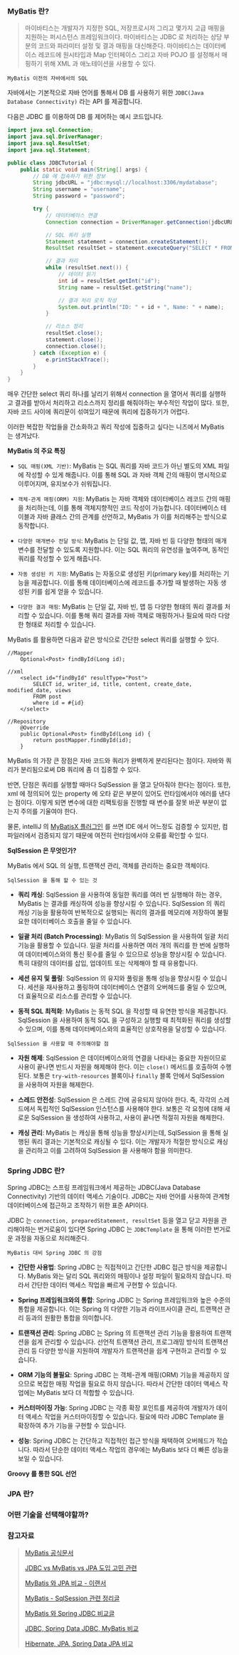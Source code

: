 ### MyBatis 란?

>마이바티스는 개발자가 지정한 SQL, 저장프로시저 그리고 몇가지 고급 매핑을 지원하는 퍼시스턴스 프레임워크이다. 마이바티스는 JDBC 로 처리하는 상당 부분의 코드와 파라미터 설정 및 결과 매핑을 대신해준다. 마이바티스는 데이터베이스 레코드에 원시타입과 Map 인터페이스 그리고 자바 POJO 를 설정해서 매핑하기 위해 XML 과 애노테이션을 사용할 수 있다.

`MyBatis 이전의 자바에서의 SQL`

자바에서는 기본적으로 자바 언어를 통해서 DB 를 사용하기 위한 `JDBC(Java Database Connectivity)` 라는 API 를 제공합니다. 

다음은 JDBC 를 이용하여 DB 를 제어하는 예시 코드입니다.

```Java
import java.sql.Connection;
import java.sql.DriverManager;
import java.sql.ResultSet;
import java.sql.Statement;

public class JDBCTutorial {
    public static void main(String[] args) {
        // DB 에 접속하기 위한 정보 
        String jdbcURL = "jdbc:mysql://localhost:3306/mydatabase";
        String username = "username";
        String password = "password";

        try {
            // 데이터베이스 연결
            Connection connection = DriverManager.getConnection(jdbcURL, username, password);

            // SQL 쿼리 실행
            Statement statement = connection.createStatement();
            ResultSet resultSet = statement.executeQuery("SELECT * FROM mytable");

            // 결과 처리
            while (resultSet.next()) {
                // 데이터 읽기
                int id = resultSet.getInt("id");
                String name = resultSet.getString("name");

                // 결과 처리 로직 작성
                System.out.println("ID: " + id + ", Name: " + name);
            }

            // 리소스 정리
            resultSet.close();
            statement.close();
            connection.close();
        } catch (Exception e) {
            e.printStackTrace();
        }
    }
}

```

매우 간단한 select 쿼리 하나를 날리기 위해서 connection 을 열어서 쿼리를 실행하고 결과를 받아서 처리하고 리소스까지 정리를 해줘야하는 부수적인 작업이 많다. 또한, 자바 코드 사이에 쿼리문이 섞여있기 때문에 쿼리에 집중하기가 어렵다. 

이러한 복잡한 작업들을 간소화하고 쿼리 작성에 집중하고 싶다는 니즈에서 MyBatis 는 생겨났다. 

**MyBatis 의 주요 특징**

- `SQL 매핑(XML 기반)`: MyBatis 는 SQL 쿼리를 자바 코드가 아닌 별도의 XML 파일에 작성할 수 있게 해줍니다. 이를 통해 SQL 과 자바 객체 간의 매핑이 명시적으로 이루어지며, 유지보수가 쉬워집니다.

- `객체-관계 매핑(ORM) 지원`: MyBatis 는 자바 객체와 데이터베이스 레코드 간의 매핑을 처리하는데, 이를 통해 객체지향적인 코드 작성이 가능합니다. 데이터베이스 테이블과 자바 클래스 간의 관계를 선언하고, MyBatis 가 이를 처리해주는 방식으로 동작합니다.

- `다양한 매개변수 전달 방식`: MyBatis 는 단일 값, 맵, 자바 빈 등 다양한 형태의 매개변수를 전달할 수 있도록 지원합니다. 이는 SQL 쿼리의 유연성을 높여주며, 동적인 쿼리를 작성할 수 있게 해줍니다.

- `자동 생성된 키 지원`: MyBatis 는 자동으로 생성된 키(primary key)를 처리하는 기능을 제공합니다. 이를 통해 데이터베이스에 레코드를 추가할 때 발생하는 자동 생성된 키를 쉽게 얻을 수 있습니다.

- `다양한 결과 매핑`: MyBatis 는 단일 값, 자바 빈, 맵 등 다양한 형태의 쿼리 결과를 처리할 수 있습니다. 이를 통해 쿼리 결과를 자바 객체로 매핑하거나 필요에 따라 다양한 형태로 처리할 수 있습니다.


MyBatis 를 활용하면 다음과 같은 방식으로 간단한 select 쿼리를 실행할 수 있다. 

```
//Mapper
    Optional<Post> findById(Long id);

//xml
    <select id="findById" resultType="Post">
        SELECT id, writer_id, title, content, create_date, modified_date, views
        FROM post
        where id = #{id}
    </select>

//Repository
    @Override
    public Optional<Post> findById(Long id) {
        return postMapper.findById(id);
    }
```

MyBatis 의 가장 큰 장점은 자바 코드와 쿼리가 완벽하게 분리된다는 점이다. 자바와 쿼리가 분리됨으로써 DB 쿼리에 좀 더 집중할 수 있다. 

반면, 단점은 쿼리를 실행할 때마다 SqlSession 을 열고 닫아줘야 한다는 점이다. 또한, xml 에 정의되어 있는 property 에 오타 같은 부분이 있어도 런타임에서야 에러를 낸다는 점이다. 이렇게 되면 변수에 대한 리팩토링을 진행할 때 변수를 잘못 바꾼 부분이 없는지 주의를 기울여야 한다. 

물론, intelliJ 의 [MyBatisX 플러그인](https://plugins.jetbrains.com/plugin/10119-mybatisx) 를 쓰면 IDE 에서 어느정도 검증할 수 있지만, 컴파일러에서 검증되지 않기 때문에 여전히 런타임에서야 오류를 확인할 수 있다. 

**SqlSession 은 무엇인가?**

MyBatis 에서 SQL 의 실행, 트랜잭션 관리, 객체를 관리하는 중요한 객체이다.

`SqlSession 을 통해 할 수 있는 것`

- **쿼리 캐싱**: SqlSession 을 사용하여 동일한 쿼리를 여러 번 실행해야 하는 경우, MyBatis 는 결과를 캐싱하여 성능을 향상시킬 수 있습니다. SqlSession 의 쿼리 캐싱 기능을 활용하여 반복적으로 실행되는 쿼리의 결과를 메모리에 저장하여 불필요한 데이터베이스 호출을 줄일 수 있습니다.

- **일괄 처리 (Batch Processing)**: MyBatis 의 SqlSession 을 사용하여 일괄 처리 기능을 활용할 수 있습니다. 일괄 처리를 사용하면 여러 개의 쿼리를 한 번에 실행하여 데이터베이스와의 통신 횟수를 줄일 수 있으므로 성능을 향상시킬 수 있습니다. 특히 대량의 데이터를 삽입, 업데이트 또는 삭제해야 할 때 유용합니다.

- **세션 유지 및 풀링**: SqlSession 의 유지와 풀링을 통해 성능을 향상시킬 수 있습니다. 세션을 재사용하고 풀링하여 데이터베이스 연결의 오버헤드를 줄일 수 있으며, 더 효율적으로 리소스를 관리할 수 있습니다.

- **동적 SQL 최적화**: MyBatis 는 동적 SQL 을 작성할 때 유연한 방식을 제공합니다. SqlSession 을 사용하여 동적 SQL 을 구성하고 실행할 때 최적화된 쿼리를 생성할 수 있으며, 이를 통해 데이터베이스와의 효율적인 상호작용을 달성할 수 있습니다.


`SqlSession 을 사용할 때 주의해야할 점`

- **자원 해제**: SqlSession 은 데이터베이스와의 연결을 나타내는 중요한 자원이므로 사용이 끝나면 반드시 자원을 해제해야 한다. 이는 `close()` 메서드를 호출하여 수행된다. 보통은 `try-with-resources` 블록이나 `finally` 블록 안에서 SqlSession 을 사용하여 자원을 해제한다.

- **스레드 안전성**: SqlSession 은 스레드 간에 공유되지 않아야 한다. 즉, 각각의 스레드에서 독립적인 SqlSession 인스턴스를 사용해야 한다. 보통은 각 요청에 대해 새로운 SqlSession 을 생성하여 사용하고, 사용이 끝나면 적절히 자원을 해제한다.

- **캐싱 관리**: MyBatis 는 캐싱을 통해 성능을 향상시키는데, SqlSession 을 통해 실행된 쿼리 결과는 기본적으로 캐싱될 수 있다. 이는 개발자가 적절한 방식으로 캐싱을 관리하고 이를 고려하여 SqlSession 을 사용해야 함을 의미한다.

### Spring JDBC 란?

Spring JDBC는 스프링 프레임워크에서 제공하는 JDBC(Java Database Connectivity) 기반의 데이터 액세스 기술이다. JDBC는 자바 언어를 사용하여 관계형 데이터베이스에 접근하고 조작하기 위한 표준 API이다.

JDBC 는 `connection, preparedStatement, resultSet` 등을 열고 닫고 자원을 관리해야하는 번거로움이 있다면 Spring JDBC 는 `JDBCTemplate` 을 통해 이러한 번거로운 과정을 자동으로 처리해준다.

`MyBatis 대비 Spring JDBC 의 강점`

- **간단한 사용법**: Spring JDBC 는 직접적이고 간단한 JDBC 접근 방식을 제공합니다. MyBatis 와는 달리 SQL 쿼리와의 매핑이나 설정 파일이 필요하지 않습니다. 따라서 간단한 데이터 액세스 작업을 빠르게 구현할 수 있습니다.

- **Spring 프레임워크와의 통합**: Spring JDBC 는 Spring 프레임워크와 높은 수준의 통합을 제공합니다. 이는 Spring 의 다양한 기능과 라이프사이클 관리, 트랜잭션 관리 등과의 원활한 통합을 의미합니다.

- **트랜잭션 관리**: Spring JDBC 는 Spring 의 트랜잭션 관리 기능을 활용하여 트랜잭션을 쉽게 관리할 수 있습니다. 선언적 트랜잭션 관리, 프로그래밍 방식의 트랜잭션 관리 등 다양한 방식을 지원하여 개발자가 트랜잭션을 쉽게 구현하고 관리할 수 있습니다.

- **ORM 기능의 불필요**: Spring JDBC 는 객체-관계 매핑(ORM) 기능을 제공하지 않으므로 복잡한 매핑 작업을 필요로 하지 않습니다. 따라서 간단한 데이터 액세스 작업에는 MyBatis 보다 더 적합할 수 있습니다.

- **커스터마이징 가능**: Spring JDBC 는 각종 확장 포인트를 제공하여 개발자가 데이터 액세스 작업을 커스터마이징할 수 있습니다. 필요에 따라 JDBC Template 을 확장하여 추가 기능을 구현할 수 있습니다.

- **성능**: Spring JDBC 는 간단하고 직접적인 접근 방식을 채택하여 오버헤드가 적습니다. 따라서 단순한 데이터 액세스 작업의 경우에는 MyBatis 보다 더 빠른 성능을 보일 수 있습니다.

**Groovy 를 통한 SQL 선언**

### JPA 란?


### 어떤 기술을 선택해야할까?


### 참고자료 
> [MyBatis 공식문서](https://mybatis.org/mybatis-3/ko/index.html)
> 
> [JDBC vs MyBatis vs JPA 도입 고민 관련](https://velog.io/@gale4739/DB%EC%99%80%EB%8A%94-%EC%96%B4%EB%96%A4-%EA%B1%B8%EB%A1%9C-%EC%97%B0%EA%B2%B0%ED%95%A0%EA%B9%8C-JDBC-vs-JPA-vs-MyBatis)
> 
> [MyBatis 와 JPA 비교 - 이랜서](https://www.elancer.co.kr/blog/view?seq=231)
> 
> [MyBatis - SqlSession 관련 정리글](https://gdngy.tistory.com/160)
> 
> [MyBatis 와 Spring JDBC 비교글](https://hello-bryan.tistory.com/335)
> 
> [JDBC, Spring Data JDBC, MyBatis 비교](https://blog.neonkid.xyz/223)
> 
> [Hibernate, JPA, Spring Data JPA 비교](https://blog.neonkid.xyz/224)